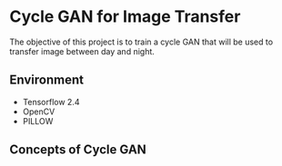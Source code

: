 # Cycle GAN for Image Transfer

The objective of this project is to train a cycle GAN that will be used to transfer image between day and night.

## Environment
* Tensorflow 2.4
* OpenCV
* PILLOW

## Concepts of Cycle GAN
